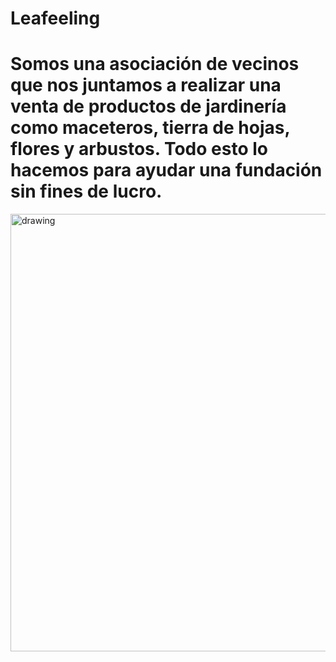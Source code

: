 # Leafeeling
# Somos una asociación de vecinos que nos juntamos a realizar una venta de productos de jardinería como maceteros, tierra de hojas, flores y arbustos. Todo esto lo hacemos para ayudar una fundación sin fines de lucro. 
<img src="https://user-images.githubusercontent.com/66812754/168180475-09af96e7-5633-47f5-8c01-69ef3571a4b1.jpg" alt="drawing" width="700"/>

